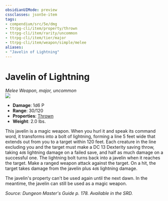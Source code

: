 ```yaml
---
obsidianUIMode: preview
cssclasses: json5e-item
tags:
- compendium/src/5e/dmg
- ttrpg-cli/item/property/thrown
- ttrpg-cli/item/rarity/uncommon
- ttrpg-cli/item/tier/major
- ttrpg-cli/item/weapon/simple/melee
aliases: 
- "Javelin of Lightning"
---
```

# Javelin of Lightning
*Melee Weapon, major, uncommon*  
![](/3-Mechanics/CLI/items/img/javelin-of-lightning.webp#right)  

- **Damage**: 1d6 P
- **Range**: 30/120
- **Properties**: [Thrown](/3-Mechanics/CLI/rules/item-properties.md#Thrown)
- **Weight**: 2.0 lbs.

This javelin is a magic weapon. When you hurl it and speak its command word, it transforms into a bolt of lightning, forming a line 5 feet wide that extends out from you to a target within 120 feet. Each creature in the line excluding you and the target must make a DC 13 Dexterity saving throw, taking `4d6` lightning damage on a failed save, and half as much damage on a successful one. The lightning bolt turns back into a javelin when it reaches the target. Make a ranged weapon attack against the target. On a hit, the target takes damage from the javelin plus `4d6` lightning damage.

The javelin's property can't be used again until the next dawn. In the meantime, the javelin can still be used as a magic weapon.

*Source: Dungeon Master's Guide p. 178. Available in the SRD.*